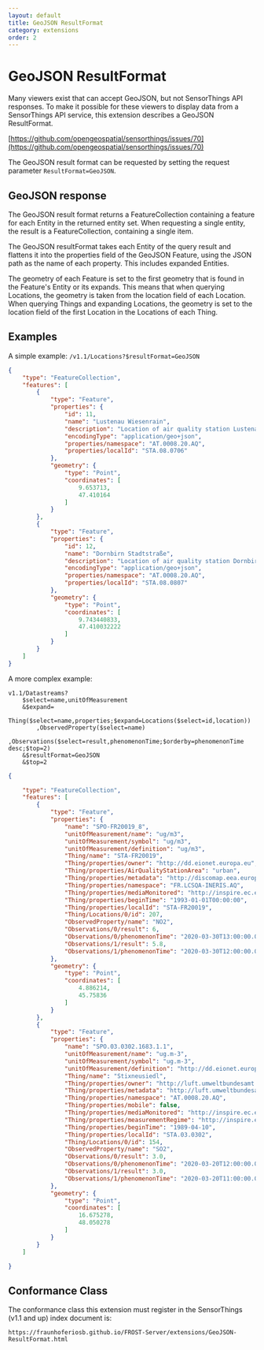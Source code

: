 ```yaml
---
layout: default
title: GeoJSON ResultFormat
category: extensions
order: 2
---
```


# GeoJSON ResultFormat

Many viewers exist that can accept GeoJSON, but not SensorThings API responses.
To make it possible for these viewers to display data from a SensorThings API service, this extension describes a GeoJSON ResultFormat.

[https://github.com/opengeospatial/sensorthings/issues/70](https://github.com/opengeospatial/sensorthings/issues/70)

The GeoJSON result format can be requested by setting the request parameter `ResultFormat=GeoJSON`.


## GeoJSON response

The GeoJSON result format returns a FeatureCollection containing a feature for each Entity in the returned entity set.
When requesting a single entity, the result is a FeatureCollection, containing a single item.

The GeoJSON resultFormat takes each Entity of the query result and flattens it into the properties field of the GeoJSON Feature,
using the JSON path as the name of each property. This includes expanded Entities.

The geometry of each Feature is set to the first geometry that is found in the Feature's Entity or its expands.
This means that when querying Locations, the geometry is taken from the location field of each Location.
When querying Things and expanding Locations, the geometry is set to the location field of the first Location in the Locations of each Thing.


## Examples

A simple example: `/v1.1/Locations?$resultFormat=GeoJSON`

```json
{
	"type": "FeatureCollection",
	"features": [
	    {
	        "type": "Feature",
	        "properties": {
	            "id": 11,
	            "name": "Lustenau Wiesenrain",
	            "description": "Location of air quality station Lustenau Wiesenrain",
	            "encodingType": "application/geo+json",
	            "properties/namespace": "AT.0008.20.AQ",
	            "properties/localId": "STA.08.0706"
	        },
	        "geometry": {
	            "type": "Point",
	            "coordinates": [
	                9.653713,
	                47.410164
	            ]
	        }
	    },
	    {
	        "type": "Feature",
	        "properties": {
	            "id": 12,
	            "name": "Dornbirn Stadtstraße",
	            "description": "Location of air quality station Dornbirn Stadtstraße",
	            "encodingType": "application/geo+json",
	            "properties/namespace": "AT.0008.20.AQ",
	            "properties/localId": "STA.08.0807"
	        },
	        "geometry": {
	            "type": "Point",
	            "coordinates": [
	                9.743440833,
	                47.410032222
	            ]
	        }
	    }
	]
}
```

A more complex example:
```
v1.1/Datastreams?
	$select=name,unitOfMeasurement
	&$expand=
		Thing($select=name,properties;$expand=Locations($select=id,location))
		,ObservedProperty($select=name)
		,Observations($select=result,phenomenonTime;$orderby=phenomenonTime desc;$top=2)
	&$resultFormat=GeoJSON
	&$top=2
```

```json
{

    "type": "FeatureCollection",
    "features": [
        {
            "type": "Feature",
            "properties": {
                "name": "SPO-FR20019_8",
                "unitOfMeasurement/name": "ug/m3",
                "unitOfMeasurement/symbol": "ug/m3",
                "unitOfMeasurement/definition": "ug/m3",
                "Thing/name": "STA-FR20019",
                "Thing/properties/owner": "http://dd.eionet.europa.eu",
                "Thing/properties/AirQualityStationArea": "urban",
                "Thing/properties/metadata": "http://discomap.eea.europa.eu/map/fme/metadata/PanEuropean_metadata.csv",
                "Thing/properties/namespace": "FR.LCSQA-INERIS.AQ",
                "Thing/properties/mediaMonitored": "http://inspire.ec.europa.eu/codelist/MediaValue/air",
                "Thing/properties/beginTime": "1993-01-01T00:00:00",
                "Thing/properties/localId": "STA-FR20019",
                "Thing/Locations/0/id": 207,
                "ObservedProperty/name": "NO2",
                "Observations/0/result": 6,
                "Observations/0/phenomenonTime": "2020-03-30T13:00:00.000Z/2020-03-30T14:00:00.000Z",
                "Observations/1/result": 5.8,
                "Observations/1/phenomenonTime": "2020-03-30T12:00:00.000Z/2020-03-30T13:00:00.000Z"
            },
            "geometry": {
                "type": "Point",
                "coordinates": [
                    4.886214,
                    45.75836
                ]
            }
        },
        {
            "type": "Feature",
            "properties": {
                "name": "SPO.03.0302.1683.1.1",
                "unitOfMeasurement/name": "ug.m-3",
                "unitOfMeasurement/symbol": "ug.m-3",
                "unitOfMeasurement/definition": "http://dd.eionet.europa.eu/vocabulary/uom/concentration/ug.m-3",
                "Thing/name": "Stixneusiedl",
                "Thing/properties/owner": "http://luft.umweltbundesamt.at",
                "Thing/properties/metadata": "http://luft.umweltbundesamt.at/inspire/wfs?service=WFS&version=2.0.0&request=GetFeature&typeName=aqd:AQD_Station",
                "Thing/properties/namespace": "AT.0008.20.AQ",
                "Thing/properties/mobile": false,
                "Thing/properties/mediaMonitored": "http://inspire.ec.europa.eu/codelist/MediaValue/air",
                "Thing/properties/measurementRegime": "http://inspire.ec.europa.eu/codelist/MeasurementRegimeValue/continuousDataCollection",
                "Thing/properties/beginTime": "1989-04-10",
                "Thing/properties/localId": "STA.03.0302",
                "Thing/Locations/0/id": 154,
                "ObservedProperty/name": "SO2",
                "Observations/0/result": 3.0,
                "Observations/0/phenomenonTime": "2020-03-20T12:00:00.000Z/2020-03-20T13:00:00.000Z",
                "Observations/1/result": 3.0,
                "Observations/1/phenomenonTime": "2020-03-20T11:00:00.000Z/2020-03-20T12:00:00.000Z"
            },
            "geometry": {
                "type": "Point",
                "coordinates": [
                    16.675278,
                    48.050278
                ]
            }
        }
    ]

}
```


## Conformance Class

The conformance class this extension must register in the SensorThings (v1.1 and up) index document is:

    https://fraunhoferiosb.github.io/FROST-Server/extensions/GeoJSON-ResultFormat.html


